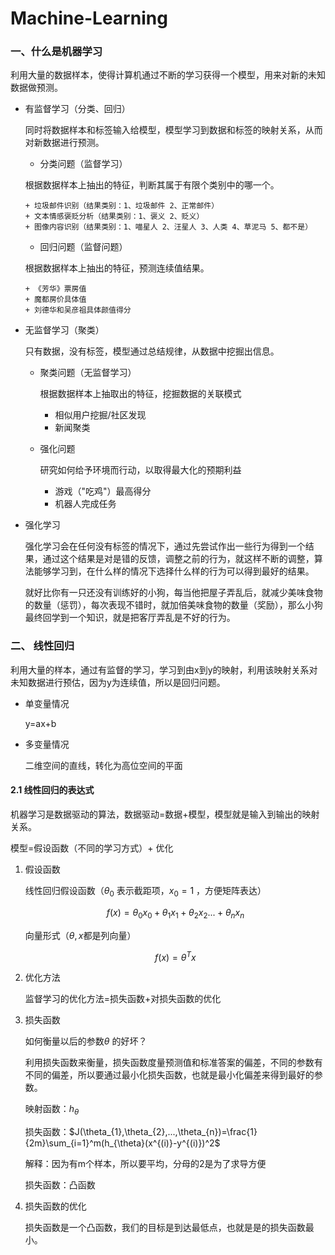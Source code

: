 # Machine-Learning

### 一、什么是机器学习
利用大量的数据样本，使得计算机通过不断的学习获得一个模型，用来对新的未知数据做预测。

+ 有监督学习（分类、回归）

    同时将数据样本和标签输入给模型，模型学习到数据和标签的映射关系，从而对新数据进行预测。

    + 分类问题（监督学习）

    根据数据样本上抽出的特征，判断其属于有限个类别中的哪一个。

      + 垃圾邮件识别（结果类别：1、垃圾邮件 2、正常邮件）
      + 文本情感褒贬分析（结果类别：1、褒义 2、贬义）
      + 图像内容识别（结果类别：1、喵星人 2、汪星人 3、人类 4、草泥马 5、都不是）

    + 回归问题（监督问题）

    根据数据样本上抽出的特征，预测连续值结果。

      + 《芳华》票房值
      + 魔都房价具体值
      + 刘德华和吴彦祖具体颜值得分


+ 无监督学习（聚类）

    只有数据，没有标签，模型通过总结规律，从数据中挖掘出信息。

    + 聚类问题（无监督学习）

      根据数据样本上抽取出的特征，挖掘数据的关联模式

      + 相似用户挖掘/社区发现
      + 新闻聚类

    + 强化问题

      研究如何给予环境而行动，以取得最大化的预期利益

      + 游戏（"吃鸡"）最高得分
      + 机器人完成任务

+ 强化学习

    强化学习会在任何没有标签的情况下，通过先尝试作出一些行为得到一个结果，通过这个结果是对是错的反馈，调整之前的行为，就这样不断的调整，算法能够学习到，在什么样的情况下选择什么样的行为可以得到最好的结果。

    就好比你有一只还没有训练好的小狗，每当他把屋子弄乱后，就减少美味食物的数量（惩罚），每次表现不错时，就加倍美味食物的数量（奖励），那么小狗最终回学到一个知识，就是把客厅弄乱是不好的行为。

### 二、 线性回归

利用大量的样本，通过有监督的学习，学习到由x到y的映射，利用该映射关系对未知数据进行预估，因为y为连续值，所以是回归问题。

+ 单变量情况

  y=ax+b

+ 多变量情况

  二维空间的直线，转化为高位空间的平面

#### 2.1 线性回归的表达式

机器学习是数据驱动的算法，数据驱动=数据+模型，模型就是输入到输出的映射关系。

模型=假设函数（不同的学习方式）+ 优化

1. 假设函数

   线性回归假设函数（$\theta_{0}$ 表示截距项，$x_{0}=1$ ，方便矩阵表达）

   $$f(x)=\theta_{0}x_{0}+\theta_{1}x_{1}+\theta_{2}x_{2}...+\theta_{n}x_{n}$$ 

   向量形式（$\theta,x$都是列向量）

   $$ f(x)=\theta^Tx$$ 

2. 优化方法

   监督学习的优化方法=损失函数+对损失函数的优化

3. 损失函数

   如何衡量以后的参数$\theta$	的好坏？

   利用损失函数来衡量，损失函数度量预测值和标准答案的偏差，不同的参数有不同的偏差，所以要通过最小化损失函数，也就是最小化偏差来得到最好的参数。

   映射函数：$h_{\theta}$ 

   损失函数：$J(\theta_{1},\theta_{2},...,\theta_{n})=\frac{1}{2m}\sum_{i=1}^m(h_{\theta}(x^{(i)}-y^{(i)})^2$ 

   解释：因为有m个样本，所以要平均，分母的2是为了求导方便

   损失函数：凸函数

4. 损失函数的优化

   损失函数是一个凸函数，我们的目标是到达最低点，也就是是的损失函数最小。


